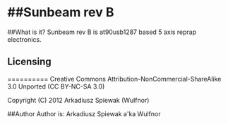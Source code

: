 ##Sunbeam rev B
==========

##What is it?
Sunbeam rev B is at90usb1287 based 5 axis reprap electronics.

## Licensing
==========
Creative Commons 
Attribution-NonCommercial-ShareAlike 3.0 Unported (CC BY-NC-SA 3.0)

Copyright (C) 2012 Arkadiusz Spiewak (Wulfnor)

##Author
Author is: Arkadiusz Spiewak a'ka Wulfnor
